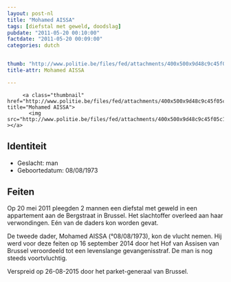 ```yaml
---
layout: post-nl
title: "Mohamed AISSA"
tags: [diefstal met geweld, doodslag]
pubdate: "2011-05-20 00:10:00"
factdate: "2011-05-20 00:09:00"
categories: dutch


thumb: "http://www.politie.be/files/fed/attachments/400x500x9d48c9c45f05c121f08ea999d5bf59ec_thumb.jpg.pagespeed.ic.0bgoIFjG_y.jpg"
title-attr: Mohamed AISSA

---
```


<div class="row">
<div class="col-xs-12 col-md-4">

         <a class="thumbnail" href="http://www.politie.be/files/fed/attachments/400x500x9d48c9c45f05c121f08ea999d5bf59ec_thumb.jpg.pagespeed.ic.0bgoIFjG_y.jpg" title="Mohamed AISSA">
           <img src="http://www.politie.be/files/fed/attachments/400x500x9d48c9c45f05c121f08ea999d5bf59ec_thumb.jpg.pagespeed.ic.0bgoIFjG_y.jpg" ></a>


  
  </div>
  
<div class="content col-xs-12 col-md-8">
<h2>Identiteit</h2>
<ul>
<li>Geslacht: man</li>
<li>Geboortedatum: 08/08/1973</li>
</ul> 

<h2>Feiten</h2>
<p>Op 20 mei 2011 pleegden 2 mannen een diefstal met geweld in een appartement aan de Bergstraat in Brussel. Het slachtoffer overleed aan haar verwondingen. Eén van de daders kon worden gevat.</p>

<p>De tweede dader, Mohamed AISSA (°08/08/1973), kon de vlucht nemen. Hij werd voor deze feiten op 16 september 2014 door het Hof van Assisen van Brussel veroordeeld tot een levenslange gevangenisstraf. De man is nog steeds voortvluchtig.</p>

<p>Verspreid op 26-08-2015 door het parket-generaal van Brussel.</p>


  
</div>


</div>

